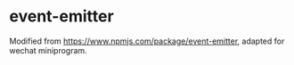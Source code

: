 # event-emitter

Modified from https://www.npmjs.com/package/event-emitter, adapted for wechat miniprogram.
